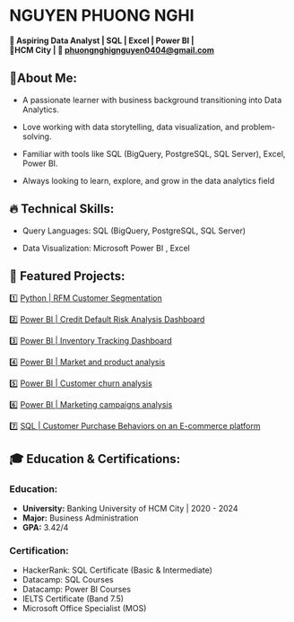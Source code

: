 # NGUYEN PHUONG NGHI
**🎯 Aspiring Data Analyst | SQL | Excel | Power BI |**
<br>**📍HCM City | 📧 phuongnghignguyen0404@gmail.com**
## 🚀About Me:
- A passionate learner with business background transitioning into Data Analytics.

- Love working with data storytelling, data visualization, and problem-solving.

- Familiar with tools like SQL (BigQuery, PostgreSQL, SQL Server), Excel, Power BI.

- Always looking to learn, explore, and grow in the data analytics field
  
## 🔥 Technical Skills:
- Query Languages: SQL (BigQuery, PostgreSQL, SQL Server)
  
- Data Visualization: Microsoft Power BI , Excel 

## 📂 Featured Projects:
:one: [Python | RFM Customer Segmentation](https://github.com/NguyenPhuongNghi/RFM-Analysis)

:two: [Power BI | Credit Default Risk Analysis Dashboard](https://github.com/NguyenPhuongNghi/Credit-Default-Analysis)

:three: [Power BI | Inventory Tracking Dashboard](https://github.com/NguyenPhuongNghi/Inventory-Tracking)

:four: [Power BI | Market and product analysis](https://github.com/NguyenPhuongNghi/Market-and-Product-Analysis)

:five: [Power BI | Customer churn analysis](https://github.com/NguyenPhuongNghi/Customer-Churn-Analysis)

:six: [Power BI | Marketing campaigns analysis](https://github.com/NguyenPhuongNghi/Marketing-Analysis)

:seven: [SQL | Customer Purchase Behaviors on an E-commerce platform](https://github.com/NguyenPhuongNghi/Customer-Purchase-Behaviors-on-an-E-commerce-platform)

## 🎓 Education & Certifications:
### Education:
- **University:** Banking University of HCM City | 2020 - 2024
- **Major:** Business Administration
- **GPA:** 3.42/4
### Certification:
- HackerRank: SQL Certificate (Basic & Intermediate)
- Datacamp: SQL Courses
- Datacamp: Power BI Courses
- IELTS Certificate (Band 7.5)
- Microsoft Office Specialist (MOS)

